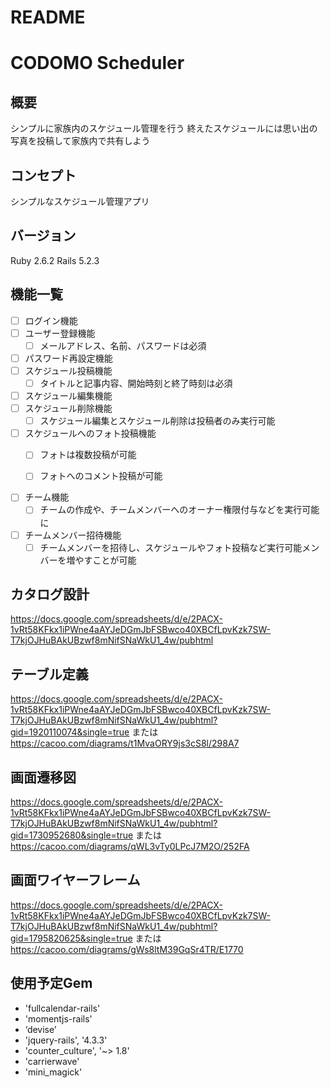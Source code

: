 # README

# CODOMO Scheduler

## 概要
シンプルに家族内のスケジュール管理を行う
終えたスケジュールには思い出の写真を投稿して家族内で共有しよう

## コンセプト
シンプルなスケジュール管理アプリ

## バージョン
Ruby 2.6.2
Rails 5.2.3

## 機能一覧
- [ ] ログイン機能
- [ ] ユーザー登録機能
  - [ ] メールアドレス、名前、パスワードは必須
- [ ] パスワード再設定機能
- [ ] スケジュール投稿機能
  - [ ] タイトルと記事内容、開始時刻と終了時刻は必須
- [ ] スケジュール編集機能
- [ ] スケジュール削除機能
  - [ ] スケジュール編集とスケジュール削除は投稿者のみ実行可能
- [ ] スケジュールへのフォト投稿機能
  - [ ] フォトは複数投稿が可能
  - [ ] フォトへのコメント投稿が可能


- [ ] チーム機能
  - [ ] チームの作成や、チームメンバーへのオーナー権限付与などを実行可能に
- [ ] チームメンバー招待機能
  - [ ] チームメンバーを招待し、スケジュールやフォト投稿など実行可能メンバーを増やすことが可能

## カタログ設計
https://docs.google.com/spreadsheets/d/e/2PACX-1vRt58KFkx1iPWne4aAYJeDGmJbFSBwco40XBCfLpvKzk7SW-T7kjOJHuBAkUBzwf8mNifSNaWkU1_4w/pubhtml

## テーブル定義
https://docs.google.com/spreadsheets/d/e/2PACX-1vRt58KFkx1iPWne4aAYJeDGmJbFSBwco40XBCfLpvKzk7SW-T7kjOJHuBAkUBzwf8mNifSNaWkU1_4w/pubhtml?gid=1920110074&single=true
または
https://cacoo.com/diagrams/t1MvaORY9js3cS8l/298A7


## 画面遷移図
https://docs.google.com/spreadsheets/d/e/2PACX-1vRt58KFkx1iPWne4aAYJeDGmJbFSBwco40XBCfLpvKzk7SW-T7kjOJHuBAkUBzwf8mNifSNaWkU1_4w/pubhtml?gid=1730952680&single=true
または
https://cacoo.com/diagrams/qWL3vTy0LPcJ7M2O/252FA


## 画面ワイヤーフレーム
https://docs.google.com/spreadsheets/d/e/2PACX-1vRt58KFkx1iPWne4aAYJeDGmJbFSBwco40XBCfLpvKzk7SW-T7kjOJHuBAkUBzwf8mNifSNaWkU1_4w/pubhtml?gid=1795820625&single=true
または
https://cacoo.com/diagrams/gWs8ltM39GqSr4TR/E1770


## 使用予定Gem
* 'fullcalendar-rails'
* 'momentjs-rails'
* ‘devise’
* 'jquery-rails', '4.3.3'
* 'counter_culture', '~> 1.8'
* 'carrierwave'
* 'mini_magick'